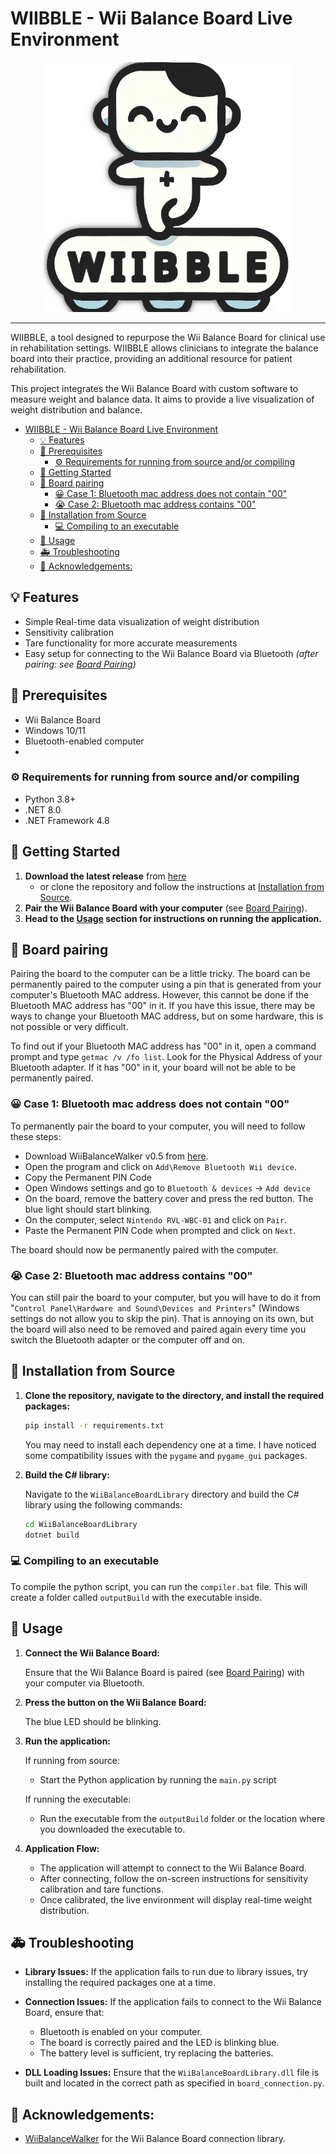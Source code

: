 
# WIIBBLE - Wii Balance Board Live Environment

<div align="center">
  <img src="./images/logo.png" alt="WIIBBLE Logo" width="400">
</div>

---
WIIBBLE, a tool designed to repurpose the Wii Balance Board for clinical use in rehabilitation settings. WIIBBLE allows clinicians to integrate the balance board into their practice, providing an additional resource for patient rehabilitation.

This project integrates the Wii Balance Board with custom software to measure weight and balance data. It aims to provide a live visualization of weight distribution and balance.

- [WIIBBLE - Wii Balance Board Live Environment](#wiibble---wii-balance-board-live-environment)
  - [💡 Features  ](#-features--)
  - [📝 Prerequisites ](#-prerequisites-)
    - [⚙️ Requirements for running from source and/or compiling](#️-requirements-for-running-from-source-andor-compiling)
  - [🚀 Getting Started ](#-getting-started-)
  - [🔧 Board pairing ](#-board-pairing-)
    - [😀 Case 1: Bluetooth mac address does not contain "00" ](#-case-1-bluetooth-mac-address-does-not-contain-00-)
    - [😭 Case 2: Bluetooth mac address contains "00" ](#-case-2-bluetooth-mac-address-contains-00-)
  - [🔨 Installation from Source ](#-installation-from-source-)
    - [💻 Compiling to an executable ](#-compiling-to-an-executable-)
  - [📄 Usage ](#-usage-)
  - [🚑 Troubleshooting ](#-troubleshooting-)
  - [🙏 Acknowledgements: ](#-acknowledgements-)


## 💡 Features  <a name="features"></a>
- Simple Real-time data visualization of weight distribution
- Sensitivity calibration 
- Tare functionality for more accurate measurements
- Easy setup for connecting to the Wii Balance Board via Bluetooth *(after pairing: see [Board Pairing](#board-pairing))*


## 📝 Prerequisites <a name="prerequisites"></a>
- Wii Balance Board
- Windows 10/11
- Bluetooth-enabled computer
- 
### ⚙️ Requirements for running from source and/or compiling
- Python 3.8+
- .NET 8.0
- .NET Framework 4.8


## 🚀 Getting Started <a name="getting-started"></a>
1. **Download the latest release** from [here](https://github.com/NeuroRehack/WIIBBLE/releases)
     - or clone the repository and follow the instructions at [Installation from Source](#installation-from-source).
2. **Pair the Wii Balance Board with your computer** (see [Board Pairing](#board-pairing)).
3. **Head to the [Usage](#usage) section for instructions on running the application.**



## 🔧 Board pairing <a name="board-pairing"></a>
Pairing the board to the computer can be a little tricky. The board can be permanently paired to the computer using a pin that is generated from your computer's Bluetooth MAC address. However, this cannot be done if the Bluetooth MAC address has "00" in it. If you have this issue, there may be ways to change your Bluetooth MAC address, but on some hardware, this is not possible or very difficult.

To find out if your Bluetooth MAC address has "00" in it, open a command prompt and type `getmac /v /fo list`. Look for the Physical Address of your Bluetooth adapter. If it has "00" in it, your board will not be able to be permanently paired.

### 😀 Case 1: Bluetooth mac address does not contain "00" <a name="case1"></a>
To permanently pair the board to your computer, you will need to follow these steps:
  - Download WiiBalanceWalker v0.5 from [here](https://github.com/lshachar/WiiBalanceWalker/releases). 
  - Open the program and click on `Add\Remove Bluetooth Wii device`.
  - Copy the Permanent PIN Code
  - Open Windows settings and go to `Bluetooth & devices` -> `Add device`
  - On the board, remove the battery cover and press the red button. The blue light should start blinking.
  - On the computer, select `Nintendo RVL-WBC-01` and click on `Pair`.
  - Paste the Permanent PIN Code when prompted and click on `Next`.

The board should now be permanently paired with the computer.

### 😭 Case 2: Bluetooth mac address contains "00" <a name="case2"></a>
You can still pair the board to your computer, but you will have to do it from "`Control Panel\Hardware and Sound\Devices and Printers`" (Windows settings do not allow you to skip the pin). That is annoying on its own, but the board will also need to be removed and paired again every time you switch the Bluetooth adapter or the computer off and on.

## 🔨 Installation from Source <a name="installation-from-source"></a>
1. **Clone the repository, navigate to the directory, and install the required packages:**
   ```bash
   pip install -r requirements.txt
   ```
   You may need to install each dependency one at a time. I have noticed some compatibility issues with the `pygame` and `pygame_gui` packages.

2. **Build the C# library:**
   
      Navigate to the `WiiBalanceBoardLibrary` directory and build the C# library using the following commands:
   
      ```bash
      cd WiiBalanceBoardLibrary
      dotnet build
      ```
### 💻 Compiling to an executable <a name="compiling"></a>
To compile the python script, you can run the `compiler.bat` file. This will create a folder called `outputBuild` with the executable inside.

## 📄 Usage <a name="usage"></a>
1. **Connect the Wii Balance Board:**

   Ensure that the Wii Balance Board is paired (see [Board Pairing](#board-pairing)) with your computer via Bluetooth.
2. **Press the button on the Wii Balance Board:**

   The blue LED should be blinking.

3. **Run the application:**

   If running from source: 
   
   -  Start the Python application by running the `main.py` script

   If running the executable:

   - Run the executable from the `outputBuild` folder or the location where you downloaded the executable to.

3. **Application Flow:**

   - The application will attempt to connect to the Wii Balance Board.
   - After connecting, follow the on-screen instructions for sensitivity calibration and tare functions.
   - Once calibrated, the live environment will display real-time weight distribution.

## 🚑 Troubleshooting <a name="troubleshooting"></a>
- **Library Issues:** If the application fails to run due to library issues, try installing the required packages one at a time.

- **Connection Issues:** If the application fails to connect to the Wii Balance Board, ensure that:
  - Bluetooth is enabled on your computer.
  - The board is correctly paired and the LED is blinking blue.
  - The battery level is sufficient, try replacing the batteries.
  
- **DLL Loading Issues:** Ensure that the `WiiBalanceBoardLibrary.dll` file is built and located in the correct path as specified in `board_connection.py`.

## 🙏 Acknowledgements: <a name="acknowledgements"></a>
- [WiiBalanceWalker](https://github.com/lshachar/WiiBalanceWalker) for the Wii Balance Board connection library.

